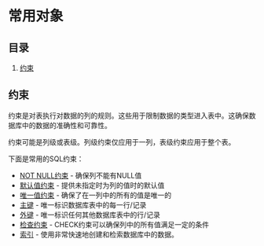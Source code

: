 # 常用对象

## 目录

1. [约束](#约束)

## 约束

约束是对表执行对数据的列的规则。这些用于限制数据的类型进入表中。这确保数据库中的数据的准确性和可靠性。

约束可能是列级或表级。列级约束仅应用于一列，表级约束应用于整个表。

下面是常用的SQL约束：

- [NOT NULL约束](http://www.yiibai.com/sql/sql-not-null.html) - 确保列不能有NULL值
- [默认值约束](http://www.yiibai.com/sql/sql-default.html) - 提供未指定时为列的值时的默认值
- [唯一值约束](http://www.yiibai.com/sql/sql-unique.html) - 确保了在一列中的所有的值是唯一的
- [主键](http://www.yiibai.com/sql/sql-primary-key.html) - 唯一标识数据库表中的每一行/记录
- [外键](http://www.yiibai.com/sql/sql-foreign-key.html) - 唯一标识任何其他数据库表中的行/记录
- [检查约束](http://www.yiibai.com/sql/sql-check.html) - CHECK约束可以确保列中的所有值满足一定的条件
- [索引](http://www.yiibai.com/sql/sql-index.html) - 使用非常快速地创建和检索数据库中的数据。
